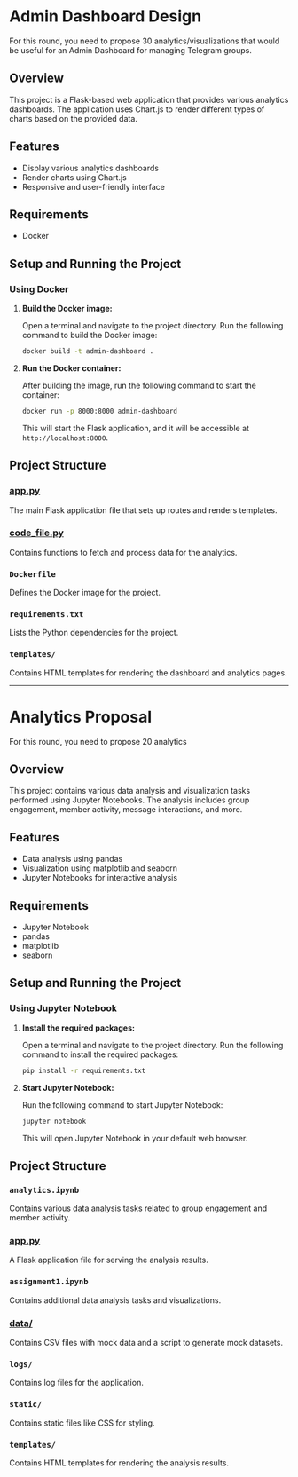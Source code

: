 # Admin Dashboard Design
For this round, you need to propose 30 analytics/visualizations that would be useful for an Admin Dashboard for managing Telegram groups.

## Overview

This project is a Flask-based web application that provides various analytics dashboards. The application uses Chart.js to render different types of charts based on the provided data.

## Features

- Display various analytics dashboards
- Render charts using Chart.js
- Responsive and user-friendly interface

## Requirements

- Docker

## Setup and Running the Project

### Using Docker

1. **Build the Docker image:**

    Open a terminal and navigate to the project directory. Run the following command to build the Docker image:

    ```sh
    docker build -t admin-dashboard .
    ```

2. **Run the Docker container:**

    After building the image, run the following command to start the container:

    ```sh
    docker run -p 8000:8000 admin-dashboard
    ```

    This will start the Flask application, and it will be accessible at `http://localhost:8000`.

## Project Structure

### [app.py](http://_vscodecontentref_/1)

The main Flask application file that sets up routes and renders templates.

### [code_file.py](http://_vscodecontentref_/2)

Contains functions to fetch and process data for the analytics.

### `Dockerfile`

Defines the Docker image for the project.

### `requirements.txt`

Lists the Python dependencies for the project.

### `templates/`

Contains HTML templates for rendering the dashboard and analytics pages.

---

# Analytics Proposal
For this round, you need to propose 20 analytics

## Overview

This project contains various data analysis and visualization tasks performed using Jupyter Notebooks. The analysis includes group engagement, member activity, message interactions, and more.

## Features

- Data analysis using pandas
- Visualization using matplotlib and seaborn
- Jupyter Notebooks for interactive analysis

## Requirements

- Jupyter Notebook
- pandas
- matplotlib
- seaborn

## Setup and Running the Project

### Using Jupyter Notebook

1. **Install the required packages:**

    Open a terminal and navigate to the project directory. Run the following command to install the required packages:

    ```sh
    pip install -r requirements.txt
    ```

2. **Start Jupyter Notebook:**

    Run the following command to start Jupyter Notebook:

    ```sh
    jupyter notebook
    ```

    This will open Jupyter Notebook in your default web browser.

## Project Structure

### `analytics.ipynb`

Contains various data analysis tasks related to group engagement and member activity.

### [app.py](http://_vscodecontentref_/3)

A Flask application file for serving the analysis results.

### `assignment1.ipynb`

Contains additional data analysis tasks and visualizations.

### [data/](http://_vscodecontentref_/4)

Contains CSV files with mock data and a script to generate mock datasets.

### `logs/`

Contains log files for the application.

### `static/`

Contains static files like CSS for styling.

### `templates/`

Contains HTML templates for rendering the analysis results.